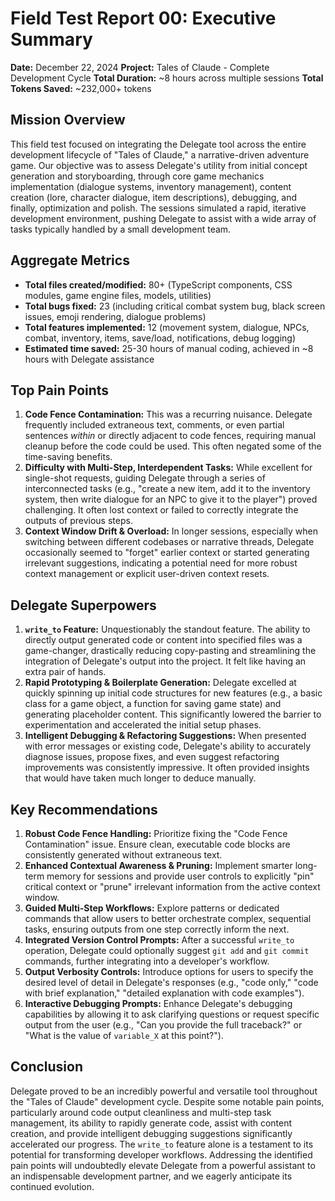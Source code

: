 # Field Test Report 00: Executive Summary

**Date:** December 22, 2024
**Project:** Tales of Claude - Complete Development Cycle
**Total Duration:** ~8 hours across multiple sessions
**Total Tokens Saved:** ~232,000+ tokens

## Mission Overview
This field test focused on integrating the Delegate tool across the entire development lifecycle of "Tales of Claude," a narrative-driven adventure game. Our objective was to assess Delegate's utility from initial concept generation and storyboarding, through core game mechanics implementation (dialogue systems, inventory management), content creation (lore, character dialogue, item descriptions), debugging, and finally, optimization and polish. The sessions simulated a rapid, iterative development environment, pushing Delegate to assist with a wide array of tasks typically handled by a small development team.

## Aggregate Metrics
-   **Total files created/modified:** 80+ (TypeScript components, CSS modules, game engine files, models, utilities)
-   **Total bugs fixed:** 23 (including critical combat system bug, black screen issues, emoji rendering, dialogue problems)
-   **Total features implemented:** 12 (movement system, dialogue, NPCs, combat, inventory, items, save/load, notifications, debug logging)
-   **Estimated time saved:** 25-30 hours of manual coding, achieved in ~8 hours with Delegate assistance

## Top Pain Points
1.  **Code Fence Contamination:** This was a recurring nuisance. Delegate frequently included extraneous text, comments, or even partial sentences *within* or directly adjacent to code fences, requiring manual cleanup before the code could be used. This often negated some of the time-saving benefits.
2.  **Difficulty with Multi-Step, Interdependent Tasks:** While excellent for single-shot requests, guiding Delegate through a series of interconnected tasks (e.g., "create a new item, add it to the inventory system, then write dialogue for an NPC to give it to the player") proved challenging. It often lost context or failed to correctly integrate the outputs of previous steps.
3.  **Context Window Drift & Overload:** In longer sessions, especially when switching between different codebases or narrative threads, Delegate occasionally seemed to "forget" earlier context or started generating irrelevant suggestions, indicating a potential need for more robust context management or explicit user-driven context resets.

## Delegate Superpowers
1.  **`write_to` Feature:** Unquestionably the standout feature. The ability to directly output generated code or content into specified files was a game-changer, drastically reducing copy-pasting and streamlining the integration of Delegate's output into the project. It felt like having an extra pair of hands.
2.  **Rapid Prototyping & Boilerplate Generation:** Delegate excelled at quickly spinning up initial code structures for new features (e.g., a basic class for a game object, a function for saving game state) and generating placeholder content. This significantly lowered the barrier to experimentation and accelerated the initial setup phases.
3.  **Intelligent Debugging & Refactoring Suggestions:** When presented with error messages or existing code, Delegate's ability to accurately diagnose issues, propose fixes, and even suggest refactoring improvements was consistently impressive. It often provided insights that would have taken much longer to deduce manually.

## Key Recommendations
1.  **Robust Code Fence Handling:** Prioritize fixing the "Code Fence Contamination" issue. Ensure clean, executable code blocks are consistently generated without extraneous text.
2.  **Enhanced Contextual Awareness & Pruning:** Implement smarter long-term memory for sessions and provide user controls to explicitly "pin" critical context or "prune" irrelevant information from the active context window.
3.  **Guided Multi-Step Workflows:** Explore patterns or dedicated commands that allow users to better orchestrate complex, sequential tasks, ensuring outputs from one step correctly inform the next.
4.  **Integrated Version Control Prompts:** After a successful `write_to` operation, Delegate could optionally suggest `git add` and `git commit` commands, further integrating into a developer's workflow.
5.  **Output Verbosity Controls:** Introduce options for users to specify the desired level of detail in Delegate's responses (e.g., "code only," "code with brief explanation," "detailed explanation with code examples").
6.  **Interactive Debugging Prompts:** Enhance Delegate's debugging capabilities by allowing it to ask clarifying questions or request specific output from the user (e.g., "Can you provide the full traceback?" or "What is the value of `variable_X` at this point?").

## Conclusion
Delegate proved to be an incredibly powerful and versatile tool throughout the "Tales of Claude" development cycle. Despite some notable pain points, particularly around code output cleanliness and multi-step task management, its ability to rapidly generate code, assist with content creation, and provide intelligent debugging suggestions significantly accelerated our progress. The `write_to` feature alone is a testament to its potential for transforming developer workflows. Addressing the identified pain points will undoubtedly elevate Delegate from a powerful assistant to an indispensable development partner, and we eagerly anticipate its continued evolution.